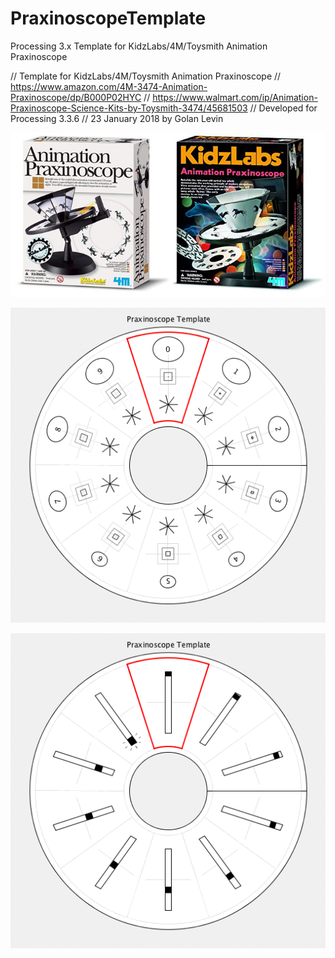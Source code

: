# PraxinoscopeTemplate
Processing 3.x Template for KidzLabs/4M/Toysmith Animation Praxinoscope

// Template for KidzLabs/4M/Toysmith Animation Praxinoscope
// https://www.amazon.com/4M-3474-Animation-Praxinoscope/dp/B000P02HYC
// https://www.walmart.com/ip/Animation-Praxinoscope-Science-Kits-by-Toysmith-3474/45681503
// Developed for Processing 3.3.6 
// 23 January 2018 by Golan Levin 

![Praxinoscopes](images/praxinoscopes.jpg "Praxinoscopes")

![Animated GIF example 1](images/praxinoscope-animation-1.gif "Praxinoscope example 1")

![Animated GIF example 2](images/praxinoscope-animation-2.gif "Praxinoscope example 2")

